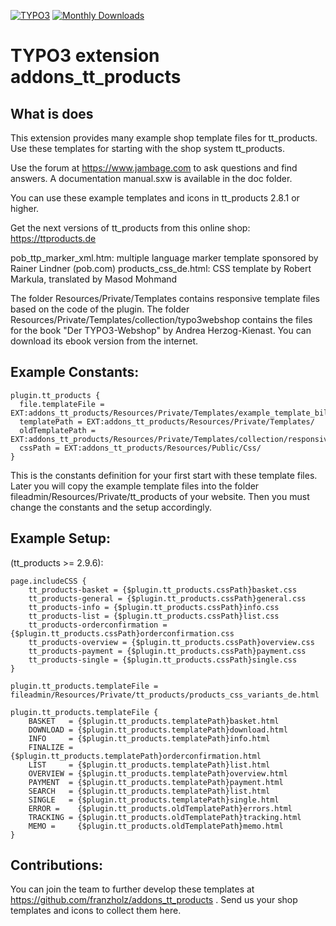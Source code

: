 [![TYPO3](https://img.shields.io/badge/TYPO3-Extension-orange?logo=TYPO3)](https://extensions.typo3.org/extension/addons_tt_products)
[![Monthly Downloads](https://poser.pugx.org/jambagecom/addons-tt-products/d/monthly)](https://packagist.org/packages/jambagecom/addons-tt-products)

# TYPO3 extension addons_tt_products

## What is does

This extension provides many example shop template files for tt_products.
Use these templates for starting with the shop system tt_products.

Use the forum at https://www.jambage.com to ask questions and find answers.
A documentation manual.sxw is available in the doc folder.

You can use these example templates and icons in tt_products 2.8.1 or higher.

Get the next versions of tt_products from this online shop:
https://ttproducts.de

pob_ttp_marker_xml.htm: multiple language marker template sponsored by Rainer Lindner (pob.com)
products_css_de.html: CSS template by Robert Markula, translated by Masod Mohmand

The folder Resources/Private/Templates contains responsive template files based on the code of the plugin.
The folder Resources/Private/Templates/collection/typo3webshop contains the files for the book "Der TYPO3-Webshop" by Andrea Herzog-Kienast. You can download its ebook version from the internet.


## Example Constants:

    plugin.tt_products {
      file.templateFile = EXT:addons_tt_products/Resources/Private/Templates/example_template_bill_de.tmpl
      templatePath = EXT:addons_tt_products/Resources/Private/Templates/
      oldTemplatePath = EXT:addons_tt_products/Resources/Private/Templates/collection/responsive/
      cssPath = EXT:addons_tt_products/Resources/Public/Css/
    }

This is the constants definition for your first start with these template files. Later you will copy the example template files into the folder fileadmin/Resources/Private/tt_products of your website. Then you must change the constants and the setup accordingly.

## Example Setup:

(tt_products >= 2.9.6):

    page.includeCSS {
        tt_products-basket = {$plugin.tt_products.cssPath}basket.css
        tt_products-general = {$plugin.tt_products.cssPath}general.css
        tt_products-info = {$plugin.tt_products.cssPath}info.css
        tt_products-list = {$plugin.tt_products.cssPath}list.css
        tt_products-orderconfirmation = {$plugin.tt_products.cssPath}orderconfirmation.css
        tt_products-overview = {$plugin.tt_products.cssPath}overview.css
        tt_products-payment = {$plugin.tt_products.cssPath}payment.css
        tt_products-single = {$plugin.tt_products.cssPath}single.css
    }

    plugin.tt_products.templateFile = fileadmin/Resources/Private/tt_products/products_css_variants_de.html

    plugin.tt_products.templateFile {
        BASKET   = {$plugin.tt_products.templatePath}basket.html
        DOWNLOAD = {$plugin.tt_products.templatePath}download.html
        INFO     = {$plugin.tt_products.templatePath}info.html
        FINALIZE = {$plugin.tt_products.templatePath}orderconfirmation.html
        LIST     = {$plugin.tt_products.templatePath}list.html
        OVERVIEW = {$plugin.tt_products.templatePath}overview.html
        PAYMENT  = {$plugin.tt_products.templatePath}payment.html
        SEARCH   = {$plugin.tt_products.templatePath}list.html
        SINGLE   = {$plugin.tt_products.templatePath}single.html
        ERROR =    {$plugin.tt_products.oldTemplatePath}errors.html
        TRACKING = {$plugin.tt_products.oldTemplatePath}tracking.html
        MEMO =     {$plugin.tt_products.oldTemplatePath}memo.html
    }

## Contributions:

You can join the team to further develop these templates at https://github.com/franzholz/addons_tt_products .
Send us your shop templates and icons to collect them here.


